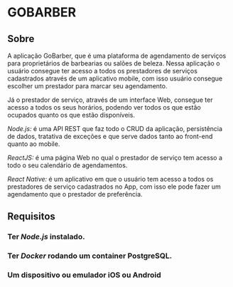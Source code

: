 # GOBARBER

## Sobre

A aplicação GoBarber, que é uma plataforma de agendamento de serviços para proprietários de barbearias ou salões de beleza. Nessa aplicação o usuário consegue ter acesso a todos os prestadores de serviços cadastrados através de um aplicativo mobile, com isso usuário consegue escolher um prestador para marcar seu agendamento.

Já o prestador de serviço, através de um interface Web, consegue ter acesso a todos os seus horários, podendo ver todos os que estão ocupados quanto os que estão disponíveis.

*Node.js:* é uma API REST que faz todo o CRUD da aplicação, persistência de dados, tratativa de exceções e que serve dados tanto ao front-end quanto ao mobile.

*ReactJS:* é uma página Web no qual o prestador de serviço tem acesso a todo o seu calendário de agendamentos.

*React Native:* é um aplicativo em que o usuário tem acesso a todos os prestadores de serviço cadastrados no App, com isso ele pode fazer um agendamento que o prestador de preferência.

## Requisitos

### Ter *Node.js* instalado.
### Ter *Docker* rodando um container PostgreSQL.
### Um dispositivo ou emulador iOS ou Android
